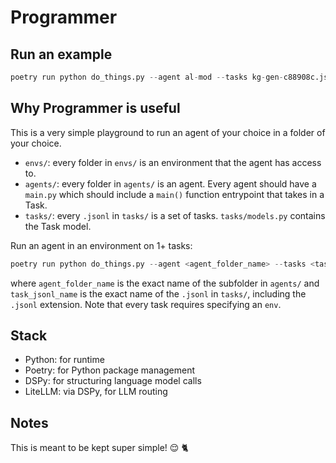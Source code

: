 # Programmer

## Run an example
```python
poetry run python do_things.py --agent al-mod --tasks kg-gen-c88908c.jsonl
```

## Why Programmer is useful
This is a very simple playground to run an agent of your choice in a folder of your choice.

- `envs/`: every folder in `envs/` is an environment that the agent has access to.
- `agents/`: every folder in `agents/` is an agent. Every agent should have a `main.py` which should include a `main()` function entrypoint that takes in a Task.
- `tasks/`: every `.jsonl` in `tasks/` is a set of tasks. `tasks/models.py` contains the Task model. 

Run an agent in an environment on 1+ tasks: 
```python
poetry run python do_things.py --agent <agent_folder_name> --tasks <task_jsonl_name>
```

where `agent_folder_name` is the exact name of the subfolder in `agents/` and `task_jsonl_name` is the exact name of the `.jsonl` in `tasks/`, including the `.jsonl` extension. Note that every task requires specifying an `env`.

## Stack

- Python: for runtime
- Poetry: for Python package management
- DSPy: for structuring language model calls
- LiteLLM: via DSPy, for LLM routing

## Notes

This is meant to be kept super simple! 😌 🐈
